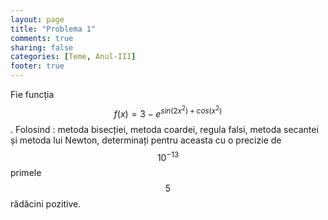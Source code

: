 ```yaml
---
layout: page
title: "Problema 1"
comments: true
sharing: false
categories: [Teme, Anul-III]
footer: true
---
```


Fie funcția $$f(x)=3-e^{sin(2x^2)+cos(x^2)}$$. Folosind : metoda bisecției,
metoda coardei, regula falsi, metoda secantei și metoda lui Newton, determinați
pentru aceasta cu o precizie de $$10^{-13}$$ primele $$5$$ rădăcini pozitive.
